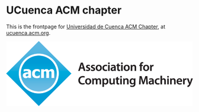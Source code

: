 # UCuenca ACM chapter

This is the frontpage for [Universidad de Cuenca ACM
Chapter](https://www.facebook.com/UcuencaACM), at
[ucuenca.acm.org](http://ucuenca.acm.org/).

![](./img/acm_logo.gif)
